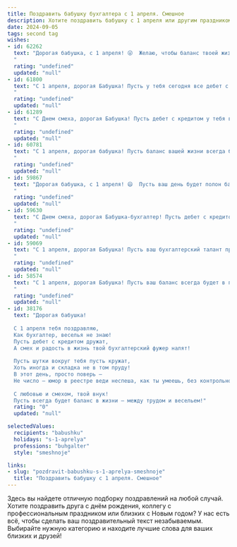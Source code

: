 ```yaml
---
title: Поздравить бабушку бухгалтера с 1 апреля. Смешное
description: Хотите поздравить бабушку с 1 апреля или другим праздником? Наш ИИ создаст незабываемое поздравление, а вы обязательно выделитесь среди других.  
date: 2024-09-05
tags: second tag
wishes:
- id: 62262
  text: "Дорогая бабушка, с 1 апреля! 😜  Желаю, чтобы баланс твоей жизни всегда был в плюсе, а кредиторская задолженность - только у дедушки! 😂  Пусть все цифры в твоей жизни складываются в радость, а расходы – только на вкусные пироги! 🍰
  "
  rating: "undefined"
  updated: "null"
- id: 61800
  text: "С 1 апреля, дорогая Бабушка! Пусть у тебя сегодня все дебет с кредитом сойдется, а налоговые проверки пройдут без сучка и задоринки! 😉 Будь здорова, бодра и полна сил, чтобы не только цифры в балансе, но и жизнь была в плюсе! 🥳
  "
  rating: "undefined"
  updated: "null"
- id: 61289
  text: "С Днем смеха, дорогая Бабушка! Пусть дебет с кредитом у тебя всегда сходятся, а баланс - только положительный! 😉
  "
  rating: "undefined"
  updated: "null"
- id: 60781
  text: "С 1 апреля, дорогая бабушка! Пусть баланс вашей жизни всегда будет в плюсе, а дебет с кредитом никогда не расходятся, как ваши вкусные пироги! 😜
  "
  rating: "undefined"
  updated: "null"
- id: 59867
  text: "Дорогая бабушка, с 1 апреля! 😄  Пусть ваш день будет полон баланса и дебета, а все счета - только в плюсе! 😜  Желаю, чтобы ваша бухгалтерская смекалка всегда помогала вам находить нужные цифры и обходить все налоговые ловушки!
  "
  rating: "undefined"
  updated: "null"
- id: 59630
  text: "С Днем смеха, дорогая Бабушка-бухгалтер! Пусть дебет с кредитом всегда сходятся, а баланс жизни будет пополняться только радостью! 😄
  "
  rating: "undefined"
  updated: "null"
- id: 59069
  text: "С 1 апреля, дорогая Бабушка! Пусть ваш бухгалтерский талант приносит не только прибыль, но и море позитива!  Желаем, чтобы дебет с кредитом всегда сходился, а цифры танцевали в бухгалтерской программе! 😜
  "
  rating: "undefined"
  updated: "null"
- id: 58574
  text: "С 1 апреля, дорогая Бабушка! Пусть ваш баланс всегда будет в плюсе, а дебет с кредитом никогда не сходятся. Желаю вам много приятных финансовых сюрпризов и  только положительных,  хотя бы символических,  \"профитов\"!
  "
  rating: "undefined"
  updated: "null"
- id: 38176
  text: "Дорогая бабушка!
  
  С 1 апреля тебя поздравляю,
  Как бухгалтер, веселья не знаю!
  Пусть дебет с кредитом дружат,
  А смех и радость в жизнь твой бухгалтерский фужер налят!
  
  Пусть шутки вокруг тебя пусть кружат,
  Хоть иногда и складка не в том пруду!
  В этот день, просто поверь —
  Не число — юмор в реестре веди неспеша, как ты умеешь, без контрольной ошибки!
  
  С любовью и смехом, твой внук!
  Пусть всегда будет баланс в жизни — между трудом и весельем!"
  rating: "0"
  updated: "null"

selectedValues:
  recipients: "babushku"
  holidays: "s-1-aprelya"
  professions: "buhgalter"
  style: "smeshnoje"

links:
- slug: "pozdravit-babushku-s-1-aprelya-smeshnoje"
  title: "Поздравить бабушку с 1 апреля. Смешное"
---
```


Здесь вы найдете отличную подборку поздравлений на любой случай. 
Хотите поздравить друга с днём рождения, коллегу с профессиональным праздником или близких с Новым годом? У нас есть всё, чтобы сделать ваш поздравительный текст незабываемым. Выбирайте нужную категорию и находите лучшие слова для ваших близких и друзей!
